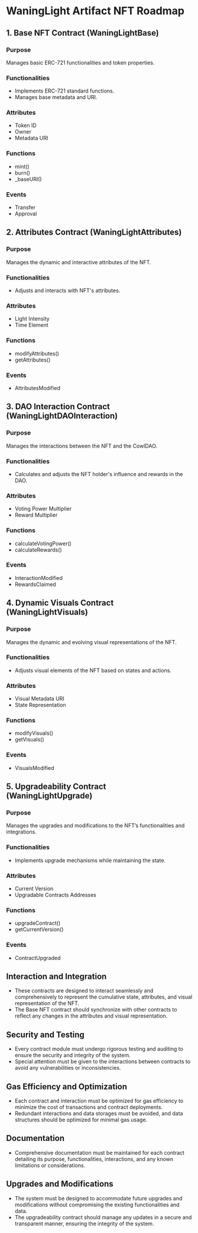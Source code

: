 # **WaningLight Artifact NFT Roadmap**

## 1. **Base NFT Contract (WaningLightBase)**

### Purpose

Manages basic ERC-721 functionalities and token properties.

### Functionalities

- Implements ERC-721 standard functions.
- Manages base metadata and URI.

### Attributes

- Token ID
- Owner
- Metadata URI

### Functions

- mint()
- burn()
- \_baseURI()

### Events

- Transfer
- Approval

## 2. **Attributes Contract (WaningLightAttributes)**

### Purpose

Manages the dynamic and interactive attributes of the NFT.

### Functionalities

- Adjusts and interacts with NFT's attributes.

### Attributes

- Light Intensity
- Time Element

### Functions

- modifyAttributes()
- getAttributes()

### Events

- AttributesModified

## 3. **DAO Interaction Contract (WaningLightDAOInteraction)**

### Purpose

Manages the interactions between the NFT and the CowlDAO.

### Functionalities

- Calculates and adjusts the NFT holder's influence and rewards in the DAO.

### Attributes

- Voting Power Multiplier
- Reward Multiplier

### Functions

- calculateVotingPower()
- calculateRewards()

### Events

- InteractionModified
- RewardsClaimed

## 4. **Dynamic Visuals Contract (WaningLightVisuals)**

### Purpose

Manages the dynamic and evolving visual representations of the NFT.

### Functionalities

- Adjusts visual elements of the NFT based on states and actions.

### Attributes

- Visual Metadata URI
- State Representation

### Functions

- modifyVisuals()
- getVisuals()

### Events

- VisualsModified

## 5. **Upgradeability Contract (WaningLightUpgrade)**

### Purpose

Manages the upgrades and modifications to the NFT’s functionalities and integrations.

### Functionalities

- Implements upgrade mechanisms while maintaining the state.

### Attributes

- Current Version
- Upgradable Contracts Addresses

### Functions

- upgradeContract()
- getCurrentVersion()

### Events

- ContractUpgraded

## Interaction and Integration

- These contracts are designed to interact seamlessly and comprehensively to represent the cumulative state, attributes, and visual representation of the NFT.
- The Base NFT contract should synchronize with other contracts to reflect any changes in the attributes and visual representation.

## Security and Testing

- Every contract module must undergo rigorous testing and auditing to ensure the security and integrity of the system.
- Special attention must be given to the interactions between contracts to avoid any vulnerabilities or inconsistencies.

## Gas Efficiency and Optimization

- Each contract and interaction must be optimized for gas efficiency to minimize the cost of transactions and contract deployments.
- Redundant interactions and data storages must be avoided, and data structures should be optimized for minimal gas usage.

## Documentation

- Comprehensive documentation must be maintained for each contract detailing its purpose, functionalities, interactions, and any known limitations or considerations.

## Upgrades and Modifications

- The system must be designed to accommodate future upgrades and modifications without compromising the existing functionalities and data.
- The upgradeability contract should manage any updates in a secure and transparent manner, ensuring the integrity of the system.
